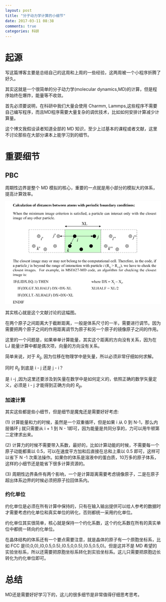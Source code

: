 ```yaml
---
layout: post
title: "分子动力学计算的小细节"
date: 2017-03-11 08:38
comments: true
categories: 科研
---
```

# 起源

写这篇博客主要是总结自己的这周和上周的一些经验，这两周被一个小程序折腾了好久。

其实这就是一个很简单的分子动力学(molecular dynamics,MD)的计算，但是程序始终在爆炸，能量等不收敛。

<!--more-->

首先必须要说明，在科研中我们大量会使用 Charmm, Lammps,这些程序不需要自己编写程序，而且MD程序需要大量复杂的调优技术，比如如何安排计算减少计算量。

这个博文我假设读者知道全部的 MD 知识，至少上过基本的课程或者文献，这里不讨论那些在大部分课本上能学习到的细节。

# 重要细节

## PBC

周期性边界是整个 MD 模拟的核心，重要的一点就是用小部分的模拟大的体系，提高计算效率。

![tu1](/images/md/1.png)

其实核心就是这个文献讨论的这幅图。

在两个原子之间距离大于截断距离，一般是体系尺寸的一半，需要进行调节。因为需要把两个原子之间的作用距离调节为原子和另一个原子的镜像原子之间的作用。

这里的一个问题是，如果单单计算能量，其实这个距离的方向没有关系，因为在 LJ 能量计算中都是偶次项，向量的方向没有关系。

简单来说，对于 $R_{ij}$, 因为位移在物理学中是矢量，所以必须非常仔细如何求解。

同时 $R_{ij}$ 到底是 i - j 还是 j - i？

是 i -j ,因为这里还要涉及到矢量在数学中是如何定义的，依照正确的数学矢量定义，必须是 i - j 才能得到正确方向的 $R_{ij}$。

### 加速计算

其实这些都是些小细节，但是细节是魔鬼还是需要好好考虑:

(1) 计算能量和力的时候，虽然是一个双重循环，但是如果 i 从 0 到 N-1，那么内层循环 j 就只需要从 i + 1 到 N - 1即可，因为能量是共同分享的，力可以用牛顿第二定律求出来。

(2) 计算力的时候不需要带入系数，最好的，比如计算动能的时候，不需要每一个原子动能都乘以 0.5，可以在速度平方加和后直接在总和上乘以 0.5 即可，这样可以省下 N -1 次乘法操作。如果你的体系是溶液中的蛋白质，10万多的原子体系，这样的小细节还是能省下很多计算资源的。

(3) 周期性边界条件有两个影响，一个是计算距离需要考虑镜像原子，二是在原子超出体系边界的时候必须把原子拉回体系内。



### 约化单位

约化单位是必须在所有计算中保持的，只有在输入输出提供可以给人参考的数据时才需要考虑约化单位和真实单位的转化，否则都统一采用约化单位。

约化单位其实很简单，核心就是保持一个约化系数，这个约化系数在所有的真实单位中都统一转向约化单位。

在晶体结构的体系还有一个要点需要注意，就是晶体的原子有一个原胞坐标系，比如 FCC 是(0,0,0),(0,0.5,0.5),(0.5,0,0.5),(0.5,0.5,0)。但是这并不是 MD 希望的实验坐标系，所以还需要把原胞坐标系转化到实验坐标系。这儿只需要把原胞边长转化为约化单位即可。

# 总结

MD还是需要好好学习下的，这儿的很多细节是非常值得仔细思考思考。


